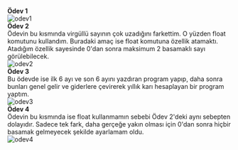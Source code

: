 **Ödev 1**<br>
![odev1](https://user-images.githubusercontent.com/36930580/37610192-06666540-2bb0-11e8-9d36-2e130d86d8fc.png)<br>
**Ödev 2**<br>
Ödevin bu kısmında virgüllü sayının çok uzadığını farkettim. O yüzden float komutunu kullandım. Buradaki amaç ise float komutuna özellik atamaktı. Atadığım özellik sayesinde 0'dan sonra maksimum 2 basamaklı sayı görülebilecek.<br>
![odev2](https://user-images.githubusercontent.com/36930580/37610193-06898188-2bb0-11e8-81ed-5c5bf1dcf136.png)<br>
**Ödev 3**<br>
Bu ödevde ise ilk 6 ayı ve son 6 ayını yazdıran program yapıp, daha sonra bunları genel gelir ve giderlere çevirerek yıllık karı hesaplayan bir program yaptım.<br>
![odev3](https://user-images.githubusercontent.com/36930580/37610194-06ad293a-2bb0-11e8-835a-9201fbdb4b5e.png)<br>
**Ödev 4**<br>
Ödevin bu kısmında ise float kullanmamın sebebi Ödev 2'deki aynı sebepten dolayıdır. Sadece tek fark, daha gerçeğe yakın olması için 0'dan sonra hiçbir basamak gelmeyecek şekilde ayarlamam oldu.<br>
![odev4](https://user-images.githubusercontent.com/36930580/37610190-063fe5fa-2bb0-11e8-9647-e5536c4386ee.png)<br>

